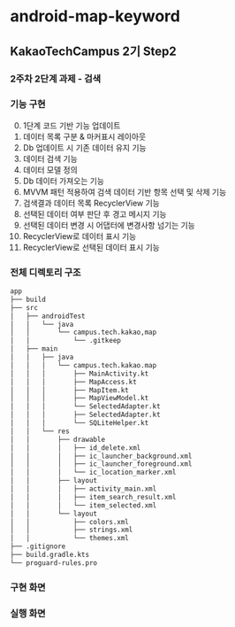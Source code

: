 # android-map-keyword
## KakaoTechCampus 2기 Step2
### 2주차 2단계 과제 - 검색

### 기능 구현
0. 1단계 코드 기반 기능 업데이트 
1. 데이터 목록 구분 & 마커표시 레이아웃
2. Db 업데이트 시 기존 데이터 유지 기능
3. 데이터 검색 기능
4. 데이터 모델 정의
5. Db 데이터 가져오는 기능
6. MVVM 패턴 적용하여 검색 데이터 기반 항목 선택 및 삭제 기능
7. 검색결과 데이터 목록 RecyclerView 기능
8. 선택된 데이터 여부 판단 후 경고 메시지 기능
9. 선택된 데이터 변경 시 어댑터에 변경사항 넘기는 기능 
10. RecyclerView로 데이터 표시 기능
11. RecyclerView로 선택된 데이터 표시 기능 

### 전체 디렉토리 구조 
```bash
app
├── build
├── src
│   ├── androidTest
│   │   └── java
│   │       └── campus.tech.kakao,map
│   │           └── .gitkeep
│   ├── main
│   │   ├── java
│   │   │   └── campus.tech.kakao.map
│   │   │       ├── MainActivity.kt
│   │   │       ├── MapAccess.kt
│   │   │       ├── MapItem.kt
│   │   │       ├── MapViewModel.kt
│   │   │       └── SelectedAdapter.kt
│   │   │       ├── SelectedAdapter.kt
│   │   │       └── SQLiteHelper.kt
│   │   └── res
│   │       ├── drawable
│   │       │   ├── id_delete.xml
│   │       │   ├── ic_launcher_background.xml
│   │       │   ├── ic_launcher_foreground.xml
│   │       │   └── ic_location_marker.xml
│   │       ├── layout
│   │       │   ├── activity_main.xml
│   │       │   ├── item_search_result.xml
│   │       │   └── item_selected.xml
│   │       └── layout
│   │           ├── colors.xml
│   │           ├── strings.xml
│   │           └── themes.xml
├── .gitignore
├── build.gradle.kts
└── proguard-rules.pro
```

### 구현 화면


### 실행 화면 